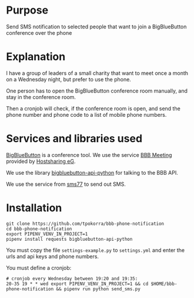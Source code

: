 Purpose
=======

Send SMS notification to selected people that want to join a BigBlueButton conference over the phone

Explanation
===========

I have a group of leaders of a small charity that want to meet once a month on a Wednesday night, but prefer to use the phone.

One person has to open the BigBlueButton conference room manually, and stay in the conference room.

Then a cronjob will check, if the conference room is open, and send the phone number and phone code to a list of mobile phone numbers.

Services and libraries used
===========================

[BigBlueButton](https://bigbluebutton.org/) is a conference tool. We use the service [BBB Meeting](https://www.hostsharing.net/bigbluebutton/bbb-meeting/) provided by [Hostsharing eG](https://www.hostsharing.net).

We use the library [bigbluebutton-api-python](https://pypi.org/project/bigbluebutton-api-python/) for talking to the BBB API.

We use the service from [sms77](https://www.sms77.io) to send out SMS.

Installation
============

    git clone https://github.com/tpokorra/bbb-phone-notification
    cd bbb-phone-notification
    export PIPENV_VENV_IN_PROJECT=1
    pipenv install requests bigbluebutton-api-python

You must copy the file `settings-example.py` to `settings.yml` and enter the urls and api keys and phone numbers.

You must define a cronjob:

    # cronjob every Wednesday between 19:20 and 19:35:
    20-35 19 * * wed export PIPENV_VENV_IN_PROJECT=1 && cd $HOME/bbb-phone-notification && pipenv run python send_sms.py
